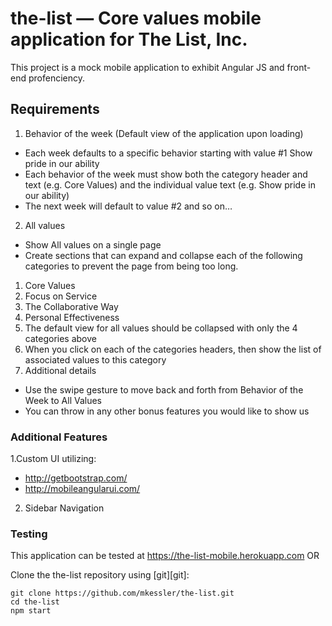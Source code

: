 # the-list — Core values mobile application for The List, Inc.

This project is a mock mobile application to exhibit Angular JS and front-end profenciency.

## Requirements

1. Behavior of the week (Default view of the application upon loading)
  * Each week defaults to a specific behavior starting with value #1 Show pride in our ability
  * Each behavior of the week must show both the category header and text (e.g. Core Values) and the individual value text (e.g. Show pride in our ability)
  * The next week will default to value #2 and so on…
2. All values
  * Show All values on a single page
  * Create sections that can expand and collapse each of the following categories to prevent the page from being too long.
  1. Core Values
  2. Focus on Service
  3. The Collaborative Way
  4. Personal Effectiveness
3. The default view for all values should be collapsed with only the 4 categories above
4. When you click on each of the categories headers, then show the list of associated values to this category
5. Additional details
  * Use the swipe gesture to move back and forth from Behavior of the Week to All Values
  * You can throw in any other bonus features you would like to show us

### Additional Features

1.Custom UI utilizing:
  * http://getbootstrap.com/
  * http://mobileangularui.com/
2. Sidebar Navigation

### Testing

This application can be tested at https://the-list-mobile.herokuapp.com OR

Clone the the-list repository using [git][git]:

```
git clone https://github.com/mkessler/the-list.git
cd the-list
npm start

```